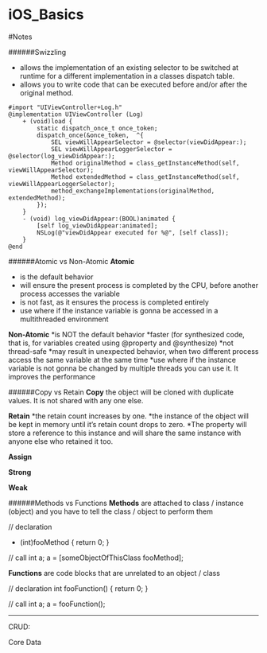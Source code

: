 # iOS_Basics


#Notes



######Swizzling
 * allows the implementation of an existing selector to be switched at runtime for a different implementation in a classes dispatch table. 
 * allows you to write code that can be executed before and/or after the original method.

``` 
#import "UIViewController+Log.h"
@implementation UIViewController (Log)
    + (void)load {
        static dispatch_once_t once_token;
        dispatch_once(&once_token,  ^{
            SEL viewWillAppearSelector = @selector(viewDidAppear:);
            SEL viewWillAppearLoggerSelector = @selector(log_viewDidAppear:);
            Method originalMethod = class_getInstanceMethod(self, viewWillAppearSelector);
            Method extendedMethod = class_getInstanceMethod(self, viewWillAppearLoggerSelector);
            method_exchangeImplementations(originalMethod, extendedMethod);
        });
    }
    - (void) log_viewDidAppear:(BOOL)animated {
        [self log_viewDidAppear:animated];
        NSLog(@"viewDidAppear executed for %@", [self class]);
    }
@end
```



######Atomic vs Non-Atomic
__Atomic__
 * is the default behavior
 * will ensure the present process is completed by the CPU, before another process accesses the variable
 * is not fast, as it ensures the process is completed entirely
 * use where if the instance variable is gonna be accessed in a multithreaded environment

__Non-Atomic__
*is NOT the default behavior
*faster (for synthesized code, that is, for variables created using @property and @synthesize)
*not thread-safe
*may result in unexpected behavior, when two different process access the same variable at the same time
*use where if the instance variable is not gonna be changed by multiple threads you can use it. It improves the performance


######Copy vs Retain
__Copy__
the object will be cloned with duplicate values. It is not shared with any one else.

__Retain__
*the retain count increases by one. 
*the instance of the object will be kept in memory until it’s retain count drops to zero. 
*The property will store a reference to this instance and will share the same instance with anyone else who retained it too.

__Assign__


__Strong__


__Weak__



######Methods vs Functions
__Methods__
are attached to class / instance (object) and you have to tell the class / object to perform them

// declaration
- (int)fooMethod {
    return 0;
}

// call
int a;
a = [someObjectOfThisClass fooMethod];

__Functions__ 
are code blocks that are unrelated to an object / class

// declaration
int fooFunction() {
    return 0;
}

// call
int a;
a = fooFunction();


---------
CRUD:

Core Data





